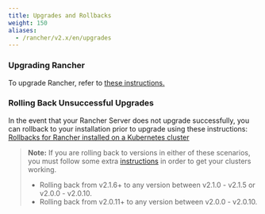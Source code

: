 ```yaml
---
title: Upgrades and Rollbacks
weight: 150
aliases:
  - /rancher/v2.x/en/upgrades
---
```


### Upgrading Rancher

To upgrade Rancher, refer to [these instructions.](./upgrades/)

### Rolling Back Unsuccessful Upgrades

In the event that your Rancher Server does not upgrade successfully, you can rollback to your installation prior to upgrade using these instructions: [Rollbacks for Rancher installed on a Kubernetes cluster](./rollbacks/ha-server-rollbacks)

> **Note:** If you are rolling back to versions in either of these scenarios, you must follow some extra [instructions]({{<baseurl>}}/rancher/v2.x/en/upgrades/rollbacks/) in order to get your clusters working.
>
>- Rolling back from v2.1.6+ to any version between v2.1.0 - v2.1.5 or v2.0.0 - v2.0.10.
>- Rolling back from v2.0.11+ to any version between v2.0.0 - v2.0.10.  
